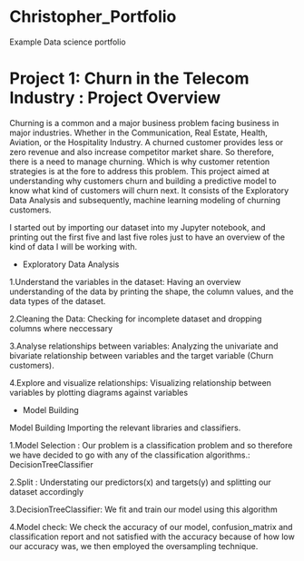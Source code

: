 # Christopher_Portfolio
Example Data science portfolio

# Project 1: Churn in the Telecom Industry : Project Overview
Churning is a common and a major business problem facing business in major industries. Whether in the Communication, Real Estate, Health, Aviation, or the Hospitality Industry. A churned customer provides less or zero revenue and also increase competitor market share. So therefore, there is a need to manage churning. Which is why customer retention strategies is at the fore to address this problem. This project aimed at understanding why customers churn and building a predictive model to know what kind of customers will churn next.  It consists of the Exploratory Data Analysis and subsequently, machine learning modeling of churning customers.

I started out by importing our dataset into my Jupyter notebook, and printing out the first five and last five roles just to have an overview of the kind of data I will be working with.

* Exploratory Data Analysis

1.Understand the variables in the dataset: Having an overview understanding of the data by printing the shape, the column values, and the data types of the dataset. 

2.Cleaning the Data: Checking for incomplete dataset and dropping columns where neccessary 

3.Analyse relationships between variables: Analyzing the univariate and bivariate relationship between variables and the target variable (Churn customers).

4.Explore and visualize relationships: Visualizing relationship between variables by plotting diagrams against variables

* Model Building

Model Building Importing the relevant libraries and classifiers.

1.Model Selection : Our problem is a classification problem and so therefore we have decided to go with any of the classification algorithms.: DecisionTreeClassifier

2.Split : Understating our predictors(x) and targets(y) and splitting our dataset accordingly

3.DecisionTreeClassifier: We fit and train our model using this algorithm

4.Model check: We check the accuracy of our model, confusion_matrix and classification report and not satisfied with the accuracy because of how low our accuracy was, we then employed the oversampling technique.
